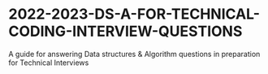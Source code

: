 # 2022-2023-DS-A-FOR-TECHNICAL-CODING-INTERVIEW-QUESTIONS
A  guide for answering Data structures & Algorithm questions in preparation for Technical Interviews
